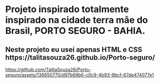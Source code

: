 <h1>Projeto inspirado totalmente inspirado na cidade terra mãe do Brasil, <b>PORTO SEGURO - BAHIA.</b
</h1>

<h2> Neste projeto eu usei apenas <b>HTML</b> e <b>CSS</b> https://talitasouza26.github.io/Porto-seguro/</h2>


https://github.com/TalitaSouza26/Porto-seguro/assets/136650770/d97b69b6-c0c9-4b93-9bcf-67de474077e1

